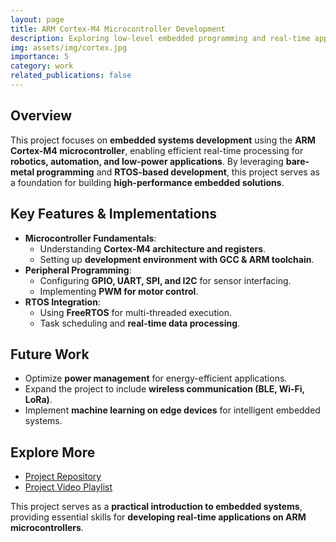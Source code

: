 ```yaml
---
layout: page
title: ARM Cortex-M4 Microcontroller Development
description: Exploring low-level embedded programming and real-time applications using the ARM Cortex-M4.
img: assets/img/cortex.jpg
importance: 5
category: work
related_publications: false
---
```


## Overview
This project focuses on **embedded systems development** using the **ARM Cortex-M4 microcontroller**, enabling efficient real-time processing for **robotics, automation, and low-power applications**. By leveraging **bare-metal programming** and **RTOS-based development**, this project serves as a foundation for building **high-performance embedded solutions**.

## **Key Features & Implementations**
- **Microcontroller Fundamentals**:
  - Understanding **Cortex-M4 architecture and registers**.
  - Setting up **development environment with GCC & ARM toolchain**.
- **Peripheral Programming**:
  - Configuring **GPIO, UART, SPI, and I2C** for sensor interfacing.
  - Implementing **PWM for motor control**.
- **RTOS Integration**:
  - Using **FreeRTOS** for multi-threaded execution.
  - Task scheduling and **real-time data processing**.

## Future Work
- Optimize **power management** for energy-efficient applications.
- Expand the project to include **wireless communication (BLE, Wi-Fi, LoRa)**.
- Implement **machine learning on edge devices** for intelligent embedded systems.

## Explore More
- [Project Repository](https://github.com/abhismirai10/ARM_Cortex_M4_MicroController)
- [Project Video Playlist](https://youtube.com/playlist?list=PLhZ60hN4FYqqE40cZQK00izK8ZxeqJxJp&si=R6mJtNQMfwXJtI2C)

This project serves as a **practical introduction to embedded systems**, providing essential skills for **developing real-time applications on ARM microcontrollers**.

